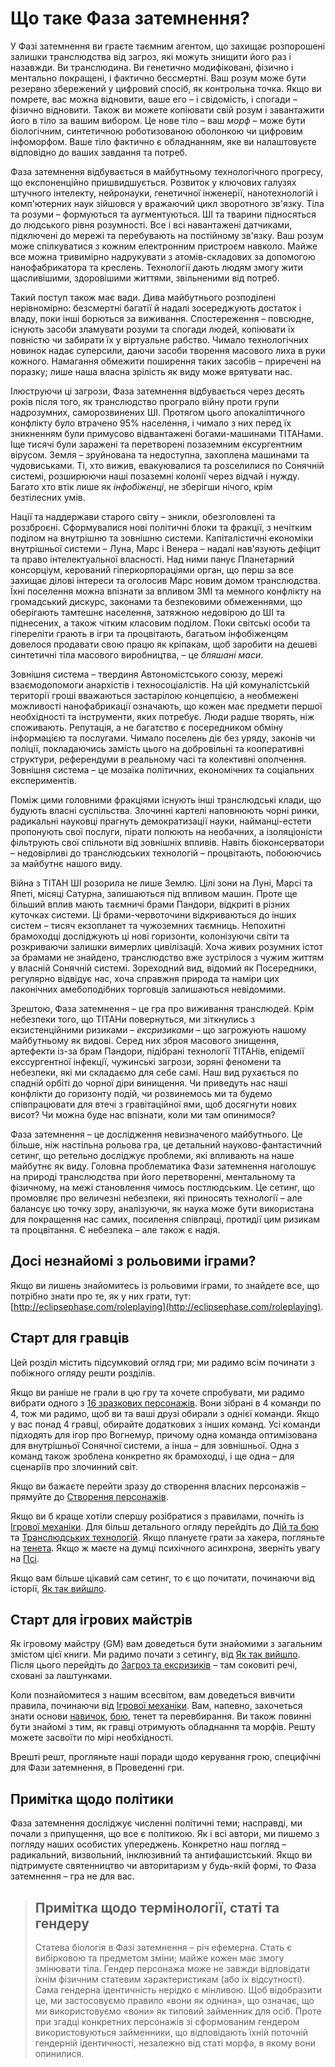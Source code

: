 # Що таке Фаза затемнення?

У Фазі затемнення ви граєте таємним агентом, що захищає розпорошені залишки транслюдства від загроз, які можуть знищити його раз і назавжди. Ви транслюдина. Ви генетично модифіковані, фізично і ментально покращені, і фактично бессмертні. Ваш розум може бути резервно збережений у цифровий спосіб, як контрольна точка. Якщо ви помрете, вас можна відновити, ваше его – і свідомість, і спогади – фізично відновити. Також ви можете копіювати свій розум і завантажити його в тіло за вашим вибором. Це нове тіло – ваш _морф_ – може бути біологічним, синтетичною роботизованою оболонкою чи цифровим інфоморфом. Ваше тіло фактично є обладнанням, яке ви налаштовуєте відповідно до ваших завдання та потреб.

Фаза затемнення відбувається в майбутньому технологічного прогресу, що експоненційно пришвидшується. Розвиток у ключових галузях штучного інтелекту, нейронауки, генетичної інженерії, нанотехнологій і комп'ютерних наук зійшовся у вражаючий цикл зворотного зв'язку. Тіла та розуми – формуються та аугментуються. ШІ та тварини підносяться до людського рівня розумності. Все і всі навантажені датчиками, підключені до мережі та перебувають на постійному зв'язку. Ваш розум може спілкуватися з кожним електронним пристроєм навколо. Майже все можна тривимірно надрукувати з атомів-складових за допомогою нанофабрикатора та креслень. Технології дають людям змогу жити щасливішими, здоровішими життями, звільненими від потреб.

Такий поступ також має вади. Дива майбутнього розподілені нерівномірно: безсмертні багатії й надалі зосереджують достаток і владу, поки інші борються за виживання. Спостереження – повсюдне, існують засоби зламувати розуми та спогади людей, копіювати їх повністю чи забирати їх у віртуальне рабство. Чимало технологічних новинок надає суперсили, даючи засоби творення масового лиха в руки кожного. Намагання обмежити поширення таких засобів – приречені на поразку; лише наша власна зрілість як виду може врятувати нас.

Ілюструючи ці загрози, Фаза затемнення відбувається через десять років після того, як транслюдство програло війну проти групи надрозумних, саморозвинених ШІ. Протягом цього апокаліптичного конфлікту було втрачено 95% населення, і чимало з них перед їх зникненням були примусово відвантажені богами-машинами ТІТАНами. Іще тисячі були заражені та перетворені позаземним ексургентним вірусом. Земля – зруйнована та недоступна, захоплена машинами та чудовиськами. Ті, хто вижив, евакуювалися та розселилися по Сонячній системі, розширюючи наші позаземні колонії через відчай і нужду. Багато хто втік лише як _інфобіженці_, не зберігши нічого, крім безтілесних умів.

Нації та наддержави старого світу – зникли, обезголовлені та роззброєні. Сформувалися нові політичні блоки та фракції, з нечітким поділом на внутрішню та зовнішню системи. Капіталістичні економіки внутрішньої системи – Луна, Марс і Венера – надалі нав'язують дефіцит та право інтелектуальної власності. Над ними панує Планетарний консорціум, керований гіперкорпораціями орган, що перш за все захищає ділові інтереси та оголосив Марс новим домом транслюдства. Їхні поселення можна впізнати за впливом ЗМІ та мемного конфлікту на громадський дискурс, законами та безпековими обмеженнями, що оберігають тамтешнє населення, затяжною недовірою до ШІ та піднесених, а також чітким класовим поділом. Поки світські особи та гіпереліти грають в ігри та процвітають, багатьом інфобіженцям довелося продавати свою працю як кріпакам, щоб заробити на дешеві синтетичні тіла масового виробництва, – це _бляшані маси_.

Зовнішня система – твердиня Автономістського союзу, мережі взаємодопомоги анархістів і техносоціалістів. На цій комуналістській території гроші вважаються застарілою концепцією, а необмежені можливості нанофабрикації означають, що кожен має предмети першої необхідності та інструменти, яких потребує. Люди радше творять, ніж споживають. Репутація, а не багатство є посередником обміну інформацією та послугами. Чимало поселень діє без уряду, законів чи поліції, покладаючись замість цього на добровільні та кооперативні структури, референдуми в реальному часі та колективні ополчення. Зовнішня система – це мозаїка політичних, економічних та соціальних експериментів.

Поміж цими головними фракціями існують інші транслюдські клади, що будують власні суспільства. Злочинні картелі наповнюють чорні ринки, радикальні науковці прагнуть демократизації науки, найманці-естети пропонують свої послуги, пірати полюють на необачних, а ізоляціоністи фільтрують свої спільноти від зовнішніх впливів. Навіть біоконсерватори – недовірливі до транслюдських технологій – процвітають, побоюючись за майбутнє нашого виду.

Війна з ТІТАН ШІ розорила не лише Землю. Цілі зони на Луні, Марсі та Япеті, місяці Сатурна, залишаються під впливом машин. Проте ще більший вплив мають таємничі брами Пандори, відкриті в різних куточках системи. Ці брами-червоточини відкриваються до інших систем – тисяч екзопланет та чужоземних таємниць. Непохитні брамоходці досліджують ці нові горизонти, колонізуючи світи та розкриваючи залишки вимерлих цивілізацій. Хоча живих розумних істот за брамами не знайдено, транслюдство вже зустрілося з чужим життям у власній Сонячній системі. Зореходний вид, відомий як Посередники, регулярно відвідує нас, хоча справжня природа та наміри цих лаконічних амебоподібних торговців залишаються невідомими.

Зрештою, Фаза затемнення – це гра про виживання транслюдей. Крім небезпеки того, що ТІТАНи повернуться, ми зіткнулись з екзистенційними ризиками – _ексризиками_ – що загрожують нашому майбутньому як видові. Серед них зброя масового знищення, артефекти із-за брам Пандори, підібрані технології ТІТАНів, епідемії екссургентної інфекції, чужинські загрози, зоряні феномени та небезпеки, які ми складаємо для себе самі. Наш вид рухається по спадній орбіті до чорної діри винищення. Чи приведуть нас наші конфлікти до горизонту подій, чи розвинемось ми та будемо співпрацювати для втечі з гравітаційної ями, щоб досягнути нових висот? Чи можна буде нас впізнати, коли ми там опинимося?

Фаза затемнення – це дослідження невизначеного майбутнього. Це більше, ніж настільна рольова гра, це детальний науково-фантастичний сетинг, що ретельно досліджує проблеми, які впливають на наше майбутнє як виду. Головна проблематика Фази затемнення наголошує на природі транслюдства при його перетворенні, ментальному та фізичному, на межі становлення чимось постлюдським. Це сетинг, що промовляє про величезні небезпеки, які приносять технології – але балансує цю точку зору, аналізуючи, як наука може бути використана для покращення нас самих, посилення співпраці, протидії цим ризикам та процвітання. Є небезпека – але також є надія.

## Досі незнайомі з рольовими іграми?

Якщо ви лишень знайомитесь із рольовими іграми, то знайдете все, що потрібно знати про те, як у них грати, тут: [http://eclipsephase.com/roleplaying](http://eclipsephase.com/roleplaying).

## Старт для гравців

Цей розділ містить підсумковий огляд гри; ми радимо всім починати з побіжного огляду решти розділів.

Якщо ви раніше не грали в цю гру та хочете спробувати, ми радимо вибрати одного з [16 зразкових персонажів](/05/00-sample-characters.html). Вони зібрані в 4 команди по 4, тож ми радимо, щоб ви та ваші друзі обирали з однієї команди. Якщо у вас понад 4 гравці, обирайте додаткових з інших команд. Усі команди підходять для ігор про Вогнемур, причому одна команда оптимізована для внутрішньої Сонячної системи, а інша – для зовнішньої. Одна з команд також зроблена конкретно як брамоходці, і ще одна – для сценаріїв про злочинний світ.

Якщо ви бажаєте перейти зразу до створення власних персонажів – прямуйте до [Створення персонажів](/04/00-making-characters.html).

Якщо ви б краще хотіли спершу розібратися з правилами, почніть із [Ігрової механіки](/03/00-game-mechanics.html). Для більш детального огляду перейдіть до [Дій та бою](/12/00-action-and-combat.html) та [Транслюдських технологій](/15/00-transhuman-tech.html). Якщо плануєте грати за хакера, погляньте на [тенета](/13/00-the-mesh.html). Якщо ж маєте на думці психічного асинхрона, зверніть увагу на [Псі](/14/00-psi.html).

Якщо вам більше цікавий сам сетинг, то є що почитати, починаючи від історії, [Як так вийшло](/06/00-how-it-came-to-be.html).

## Старт для ігрових майстрів

Як ігровому майстру (GM) вам доведеться бути знайомими з загальним змістом цієї книги. Ми радимо почати з сетингу, від [Як так вийшло](/06/00-how-it-came-to-be.html). Після цього перейдіть до [Загроз та ексризиків](/07/00-threats-x-risks.html) – там соковиті речі, сховані за лаштунками.

Коли познайомитеся з нашим всесвітом, вам доведеться вивчити правила, починаючи від [Ігрової механіки](/03/00-game-mechanics.html). Вам, напевно, захочеться знати основи [навичок](/04/18-skills.html), [бою](/12/00-action-and-combat.html), тенет та перевбирання. Ви також повинні бути знайомі з тим, як гравці отримують обладнання та морфів. Решту можете засвоїти по мірі необхідності.

Врешті решт, прогляньте наші поради щодо керування грою, специфічні для Фази затемнення, в Проведенні гри.

## Примітка щодо політики

Фаза затемнення досліджує численні політичні теми; насправді, ми почали з припущення, що все є політикою. Як і всі автори, ми пишемо з погляду наших особистих упереджень. Конкретно наш погляд – радикальний, визвольний, інклюзивний та антифашистський. Якщо ви підтримуєте святенництво чи авторитаризм у будь-якій формі, то Фаза затемнення – гра не для вас.

<blockquote>

## Примітка щодо термінології, статі та гендеру

Статева біологія в Фазі затемнення – річ ефемерна. Стать є вибірковою та предметом зміни; майже кожен має змогу змінювати тіла. Гендер персонажа може не завжди відповідати їхнім фізичним статевим характеристикам (або їх відсутності). Сама гендерна ідентичність нерідко є мінливою. Щоб відобразити це, ми застосовуємо правило «вони як однина», що означає, що ми використовуємо «вони» як типовий займенник для осіб. Проте при згадці конкретних персонажів зі сформованим гендером використовуються займенники, що відповідають їхній поточній гендерній ідентичності, незалежно від статі морфа, в якому вони опинилися.

</blockquote>
